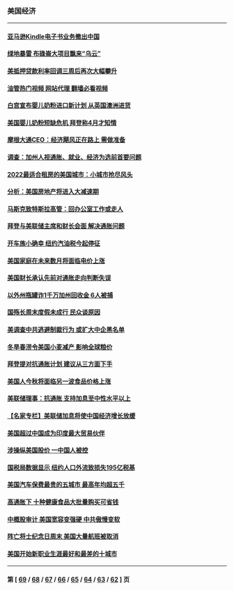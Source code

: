 ### 美国经济
---
#### [亚马逊Kindle电子书业务撤出中国](../../pages/ncid1078158/n13750981.md?06030045) 
#### [绿地暴雷 布碌崙大项目飘来“乌云”](../../pages/ncid1078158/n13750699.md?06030045) 
#### [美抵押贷款利率回调三周后再次大幅攀升](../../pages/ncid1078158/n13750643.md?06030045) 
#### [油管热门视频 网站代理 翻墙必看视频](http://209.222.30.114:81/youtube.html?06030045)
#### [白宫宣布婴儿奶粉进口新计划 从英国澳洲进货](../../pages/ncid1078158/n13750585.md?06030045) 
#### [美国婴儿奶粉短缺危机 拜登称4月才知情](../../pages/ncid1078158/n13750499.md?06030045) 
#### [摩根大通CEO：经济飓风正在路上 需做准备](../../pages/ncid1078158/n13750434.md?06030045) 
#### [调查：加州人视通胀、就业、经济为选前首要问题](../../pages/ncid1078158/n13750530.md?06030045) 
#### [2022最适合租房的美国城市：小城市抢尽风头](../../pages/ncid1078158/n13750348.md?06030045) 
#### [分析：美国房地产将进入大减速期](../../pages/ncid1078158/n13750341.md?06030045) 
#### [马斯克致特斯拉高管：回办公室工作或走人](../../pages/ncid1078158/n13750253.md?06030045) 
#### [拜登与美联储主席和财长会面 解决通胀问题](../../pages/ncid1078158/n13750034.md?06030045) 
#### [开车族小确幸 纽约汽油税今起停征](../../pages/ncid1078158/n13749846.md?06030045) 
#### [美国家庭在未来数月将面临电价上涨](../../pages/ncid1078158/n13749694.md?06030045) 
#### [美国财长承认先前对通胀走向判断失误](../../pages/ncid1078158/n13749689.md?06030045) 
#### [以外州瓶罐诈1千万加州回收金 6人被捕](../../pages/ncid1078158/n13749724.md?06030045) 
#### [国殇长周末度假未成行 民众谈原因](../../pages/ncid1078158/n13749682.md?06030045) 
#### [美调查中共逃避制裁行为 或扩大中企黑名单](../../pages/ncid1078158/n13749587.md?06030045) 
#### [冬旱春涝令美国小麦减产 影响全球粮价](../../pages/ncid1078158/n13748815.md?06030045) 
#### [拜登提对抗通胀计划 建议从三方面下手](../../pages/ncid1078158/n13749481.md?06030045) 
#### [美国人今秋将面临另一波食品价格上涨](../../pages/ncid1078158/n13749286.md?06030045) 
#### [美联储理事：抗通胀 支持加息至中性水平以上](../../pages/ncid1078158/n13748944.md?06030045) 
#### [【名家专栏】美联储加息将使中国经济增长放缓](../../pages/ncid1078158/n13748603.md?06030045) 
#### [美国超过中国成为印度最大贸易伙伴](../../pages/ncid1078158/n13748379.md?06030045) 
#### [涉操纵美国股价 一中国人被控](../../pages/ncid1078158/n13748348.md?06030045) 
#### [国税局数据显示 纽约人口外流致损失195亿税基](../../pages/ncid1078158/n13748350.md?06030045) 
#### [美国汽车保费最贵的五城市 最高年均超五千](../../pages/ncid1078158/n13747102.md?06030045) 
#### [高通胀下 十种健康食品大批量购买可省钱](../../pages/ncid1078158/n13746362.md?06030045) 
#### [中概股审计 美国宽容变强硬 中共傲慢变软](../../pages/ncid1078158/n13747819.md?06030045) 
#### [阵亡将士纪念日周末 美国大量航班被取消](../../pages/ncid1078158/n13747596.md?06030045) 
#### [美国开始新职业生涯最好和最差的十城市](../../pages/ncid1078158/n13746342.md?06030045) 

---
#### 第 [ [69](./69.md?06030045) / [68](./68.md?06030045) / [67](./67.md?06030045) / [66](./66.md?06030045) / [65](./65.md?06030045) / [64](./64.md?06030045) / [63](./63.md?06030045) / [62](./62.md?06030045) ] 页
